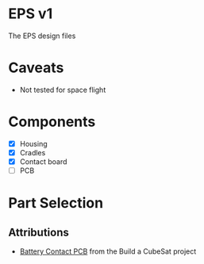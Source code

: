 # EPS v1

The EPS design files

# Caveats

-   Not tested for space flight

# Components

-   [x] Housing
-   [x] Cradles
-   [x] Contact board
-   [ ] PCB

# Part Selection

## Attributions

-   [Battery Contact PCB](https://codeberg.org/buildacubesat-project/bac-structure) from the Build a CubeSat project
